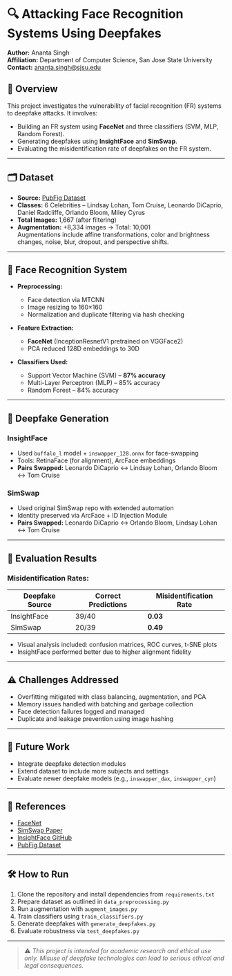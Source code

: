 # 🔍 Attacking Face Recognition Systems Using Deepfakes

**Author:** Ananta Singh  
**Affiliation:** Department of Computer Science, San Jose State University  
**Contact:** ananta.singh@sjsu.edu

## 📘 Overview

This project investigates the vulnerability of facial recognition (FR) systems to deepfake attacks. It involves:
- Building an FR system using **FaceNet** and three classifiers (SVM, MLP, Random Forest).
- Generating deepfakes using **InsightFace** and **SimSwap**.
- Evaluating the misidentification rate of deepfakes on the FR system.

---

## 🗂️ Dataset

- **Source:** [PubFig Dataset](https://www.kaggle.com/datasets/kaustubhchaudhari/pubfig-dataset-256x256-jpg)
- **Classes:** 6 Celebrities – Lindsay Lohan, Tom Cruise, Leonardo DiCaprio, Daniel Radcliffe, Orlando Bloom, Miley Cyrus
- **Total Images:** 1,667 (after filtering)
- **Augmentation:** +8,334 images → Total: 10,001  
  Augmentations include affine transformations, color and brightness changes, noise, blur, dropout, and perspective shifts.

---

## 🧠 Face Recognition System

- **Preprocessing:**  
  - Face detection via MTCNN  
  - Image resizing to 160×160  
  - Normalization and duplicate filtering via hash checking

- **Feature Extraction:**  
  - **FaceNet** (InceptionResnetV1 pretrained on VGGFace2)  
  - PCA reduced 128D embeddings to 30D

- **Classifiers Used:**  
  - Support Vector Machine (SVM) – **87% accuracy**  
  - Multi-Layer Perceptron (MLP) – 85% accuracy  
  - Random Forest – 84% accuracy

---

## 🧪 Deepfake Generation

### InsightFace
- Used `buffalo_l` model + `inswapper_128.onnx` for face-swapping
- Tools: RetinaFace (for alignment), ArcFace embeddings
- **Pairs Swapped:** Leonardo DiCaprio ↔ Lindsay Lohan, Orlando Bloom ↔ Tom Cruise

### SimSwap
- Used original SimSwap repo with extended automation
- Identity preserved via ArcFace + ID Injection Module
- **Pairs Swapped:** Leonardo DiCaprio ↔ Orlando Bloom, Lindsay Lohan ↔ Tom Cruise

---

## 🧬 Evaluation Results

### Misidentification Rates:
| Deepfake Source | Correct Predictions | Misidentification Rate |
|------------------|----------------------|--------------------------|
| InsightFace      | 39/40                | **0.03**                 |
| SimSwap          | 20/39                | **0.49**                 |

- Visual analysis included: confusion matrices, ROC curves, t-SNE plots
- InsightFace performed better due to higher alignment fidelity

---

## ⚠️ Challenges Addressed

- Overfitting mitigated with class balancing, augmentation, and PCA
- Memory issues handled with batching and garbage collection
- Face detection failures logged and managed
- Duplicate and leakage prevention using image hashing

---

## 📌 Future Work

- Integrate deepfake detection modules
- Extend dataset to include more subjects and settings
- Evaluate newer deepfake models (e.g., `inswapper_dax`, `inswapper_cyn`)

---

## 🧾 References

- [FaceNet](https://arxiv.org/abs/1503.03832)  
- [SimSwap Paper](https://arxiv.org/abs/2106.06340)  
- [InsightFace GitHub](https://github.com/deepinsight/insightface)  
- [PubFig Dataset](https://www.kaggle.com/datasets/kaustubhchaudhari/pubfig-dataset-256x256-jpg)

---

## 🛠️ How to Run

1. Clone the repository and install dependencies from `requirements.txt`
2. Prepare dataset as outlined in `data_preprocessing.py`
3. Run augmentation with `augment_images.py`
4. Train classifiers using `train_classifiers.py`
5. Generate deepfakes with `generate_deepfakes.py`
6. Evaluate robustness via `test_deepfakes.py`

---

> ⚠️ *This project is intended for academic research and ethical use only. Misuse of deepfake technologies can lead to serious ethical and legal consequences.*
